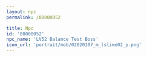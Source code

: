 ```yaml
---
layout: npc
permalink: /80000052

title: Npc
id: '80000052'
npc_name: 'LV52 Balance Test Boss'
icon_url: 'portrait/mob/02020107_m_lslime02_p.png'
---
```

